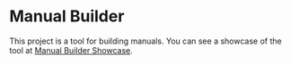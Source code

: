 # Manual Builder

This project is a tool for building manuals. You can see a showcase of the tool at <a href="https://tsato21.github.io/scripts-showcase/gas-tools/manual-builder/manual-builder_ENG" target="_blank">Manual Builder Showcase</a>.